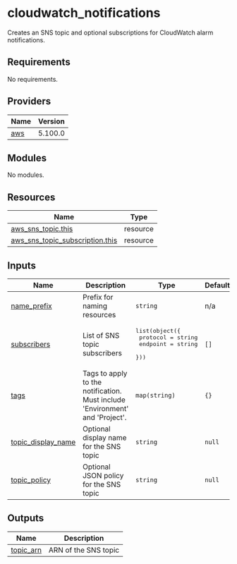# cloudwatch_notifications

Creates an SNS topic and optional subscriptions for CloudWatch alarm notifications.

<!-- BEGIN_TF_DOCS -->
## Requirements

No requirements.

## Providers

| Name | Version |
|------|---------|
| <a name="provider_aws"></a> [aws](#provider\_aws) | 5.100.0 |

## Modules

No modules.

## Resources

| Name | Type |
|------|------|
| [aws_sns_topic.this](https://registry.terraform.io/providers/hashicorp/aws/latest/docs/resources/sns_topic) | resource |
| [aws_sns_topic_subscription.this](https://registry.terraform.io/providers/hashicorp/aws/latest/docs/resources/sns_topic_subscription) | resource |

## Inputs

| Name | Description | Type | Default | Required |
|------|-------------|------|---------|:--------:|
| <a name="input_name_prefix"></a> [name\_prefix](#input\_name\_prefix) | Prefix for naming resources | `string` | n/a | yes |
| <a name="input_subscribers"></a> [subscribers](#input\_subscribers) | List of SNS topic subscribers | <pre>list(object({<br>    protocol = string<br>    endpoint = string<br>  }))</pre> | `[]` | no |
| <a name="input_tags"></a> [tags](#input\_tags) | Tags to apply to the notification. Must include 'Environment' and 'Project'. | `map(string)` | `{}` | no |
| <a name="input_topic_display_name"></a> [topic\_display\_name](#input\_topic\_display\_name) | Optional display name for the SNS topic | `string` | `null` | no |
| <a name="input_topic_policy"></a> [topic\_policy](#input\_topic\_policy) | Optional JSON policy for the SNS topic | `string` | `null` | no |

## Outputs

| Name | Description |
|------|-------------|
| <a name="output_topic_arn"></a> [topic\_arn](#output\_topic\_arn) | ARN of the SNS topic |
<!-- END_TF_DOCS -->
